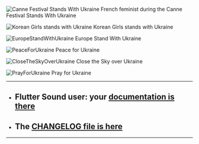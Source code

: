 ![Canne Festival Stands With Ukraine](https://flutter-sound.canardoux.xyz/images/CannesUkraine.png)
French feminist during the Canne Festival Stands With Ukraine

![Korean Girls stands with Ukraine](https://flutter-sound.canardoux.xyz/images/KoreaStandsWithUkraine.jpg)
Korean Girls stands with Ukraine

![EuropeStandWithUkraine](https://flutter-sound.canardoux.xyz/images/stand-with-ukraine.png)
Europe Stand With Ukraine

![PeaceForUkraine](https://flutter-sound.canardoux.xyz/images/2-year-old-irish-girl-ukrainian.jpg)
Peace for Ukraine

![CloseTheSkyOverUkraine](https://flutter-sound.canardoux.xyz/images/close-the-sky.jpeg)
Close the Sky over Ukraine

![PrayForUkraine](https://flutter-sound.canardoux.xyz/images/banner.png)
Pray for Ukraine

-------------------------------------------------------------------------------------

- ## Flutter Sound user: your [documentation is there](https://flutter-sound.canardoux.xyz/readme.html)
- ## The [CHANGELOG file is here](https://flutter-sound.canardoux.xyz/changelog.html)

-----------------------------------------------------------------------------------------------------------------------------------
